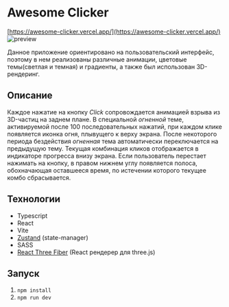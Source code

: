 # Awesome Clicker
[https://awesome-clicker.vercel.app/](https://awesome-clicker.vercel.app/)
![preview](https://github.com/shrimpwhat/awesome-clicker/assets/49585211/6a2d9744-b522-45a0-8983-f7cb68706ec5)

Данное приложение ориентировано на пользовательский интерфейс, поэтому в нем реализованы различные анимации, цветовые темы(светлая и темная) и градиенты, а также был использован 3D-рендеринг.

## Описание

Каждое нажатие на кнопку _Click_ сопровождается анимацией взрыва из 3D-частиц на заднем плане. В специальной *огненной* теме, активируемой после 100 последовательных нажатий, при каждом клике появляется иконка огня, плывущего к верху экрана. После некоторого периода бездействия *огненная* тема автоматически переключается на предыдущую тему. Текущая комбинация кликов отображается в индикаторе прогресса внизу экрана. Если пользователь перестает нажимать на кнопку, в правом нижнем углу появляется полоса, обохначающая оставшееся время, по истечении которого текущее комбо сбрасывается.

## Технологии
- Typescript
- React
- Vite
- [Zustand](https://github.com/pmndrs/zustand) (state-manager)
- SASS
- [React Three Fiber](https://docs.pmnd.rs/react-three-fiber/getting-started/introduction) (React рендерер для three.js)

## Запуск
1. `npm install`
2. `npm run dev`
